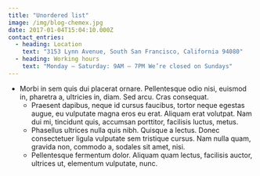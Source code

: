 ```yaml
---
title: "Unordered list"
image: /img/blog-chemex.jpg
date: 2017-01-04T15:04:10.000Z
contact_entries:
  - heading: Location
    text: "3153 Lynn Avenue, South San Francisco, California 94080"
  - heading: Working hours
    text: "Monday – Saturday: 9AM – 7PM We’re closed on Sundays"
---
```


* Morbi in sem quis dui placerat ornare. Pellentesque odio nisi, euismod in, pharetra a, ultricies in, diam. Sed arcu.  Cras consequat.
  * Praesent dapibus, neque id cursus faucibus, tortor neque egestas augue, eu vulputate magna eros eu erat. Aliquam erat volutpat. Nam dui mi, tincidunt quis,  accumsan porttitor, facilisis luctus, metus.
  * Phasellus ultrices nulla quis nibh. Quisque a lectus. Donec consectetuer ligula vulputate sem tristique cursus. Nam nulla quam, gravida non, commodo a,  sodales sit amet, nisi.
  * Pellentesque fermentum dolor. Aliquam quam lectus, facilisis auctor, ultrices ut, elementum vulputate, nunc.
